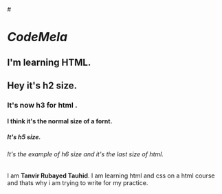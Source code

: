<!DOCTYPE html>
<html>
<head>
  <meta charset="utf-8">
  <meta name="viewport" content="width=device-width">
  #<title>Codemela</title>
</head>
<body>
  <h1><emo><i> CodeMela</emp></h1></i>
  <p><h2>I'm learning HTML.</h2>
  <p><h2>Hey it's h2 size.</h2>
  <h3>It's now h3 for html .</h3>
  <h4> I think it's the normal size of a fornt.</h4>
  <h5> It's h5 size.</h5>
  <h6>It's the example of h6 size and it's the last size of html.</h6>
  I am <strong>Tanvir Rubayed Tauhid</strong>.
  I am learning html and css on a html course and thats why i am trying to write for my practice.

</body>
</html>
